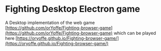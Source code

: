 # Fighting Desktop Electron game

A Desktop implementation of the web game [https://github.com/orYoffe/Fighting-browser-game](https://github.com/orYoffe/Fighting-browser-game)
which can be played here [https://oryoffe.github.io/Fighting-browser-game/](https://oryoffe.github.io/Fighting-browser-game/)
